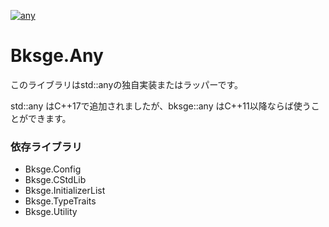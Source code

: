 ﻿[![any](https://github.com/myoukaku/bksge/actions/workflows/any.yml/badge.svg)](https://github.com/myoukaku/bksge/actions/workflows/any.yml)

# Bksge.Any

このライブラリはstd::anyの独自実装またはラッパーです。

std::any はC++17で追加されましたが、bksge::any はC++11以降ならば使うことができます。

### 依存ライブラリ

* Bksge.Config
* Bksge.CStdLib
* Bksge.InitializerList
* Bksge.TypeTraits
* Bksge.Utility

